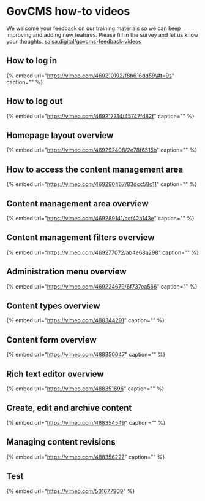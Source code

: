 # GovCMS how-to videos

We welcome your feedback on our training materials so we can keep improving and adding new features. Please fill in the survey and let us know your thoughts. [salsa.digital/govcms-feedback-videos](https://salsadigital.com.au/feedback-govcms-videos)

## How to log in

{% embed url="https://vimeo.com/469210192/f8b616dd59\#t=9s" caption="" %}

## How to log out

{% embed url="https://vimeo.com/469217314/45747fd82f" caption="" %}

## Homepage layout overview

{% embed url="https://vimeo.com/469292408/2e78f6515b" caption="" %}

## How to access the content management area

{% embed url="https://vimeo.com/469290467/83dcc58c11" caption="" %}

## Content management area overview

{% embed url="https://vimeo.com/469289141/ccf42a143e" caption="" %}

## Content management filters overview

{% embed url="https://vimeo.com/469277072/ab4e68a298" caption="" %}

## Administration menu overview

{% embed url="https://vimeo.com/469224679/6f737ea566" caption="" %}

## Content types overview

{% embed url="https://vimeo.com/488344291" caption="" %}

## Content form overview

{% embed url="https://vimeo.com/488350047" caption="" %}

## Rich text editor overview

{% embed url="https://vimeo.com/488351696" caption="" %}

## Create, edit and archive content

{% embed url="https://vimeo.com/488354549" caption="" %}

## Managing content revisions

{% embed url="https://vimeo.com/488356227" caption="" %}

## Test

{% embed url="https://vimeo.com/501677909" %}



